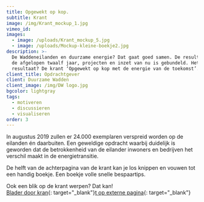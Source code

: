```yaml
---
title: Opgewekt op kop.
subtitle: Krant
image: /img/Krant_mockup_1.jpg
vimeo_id:
images:
  - image: /uploads/Krant_mockup_5.jpg
  - image: /uploads/Mockup-kleine-boekje2.jpg
description: >-
  De Waddeneilanden en duurzame energie? Dat gaat goed samen. De resultaten van
  de afgelopen twaalf jaar, projecten en inzet van nu is gebundeld. Het
  resultaat? De krant ‘Opgewekt op kop met de energie van de toekomst’.
client_title: Opdrachtgever
client: Duurzame Wadden
client_image: /img/DW logo.jpg
bgcolor: lightgray
tags:
  - motiveren
  - discussieren
  - visualiseren
order: 3
---
```


In augustus 2019 zullen er 24.000 exemplaren verspreid worden op de eilanden én daarbuiten. Een geweldige opdracht waarbij duidelijk is geworden dat de betrokkenheid van de eilander inwoners en bedrijven het verschil maakt in de energietransitie.

De helft van de achterpagina van de krant kan je los knippen en vouwen tot een handig boekje. Een boekje volle snelle bespaartips.

Ook een blik op de krant werpen? Dat kan\!<br>[Blader door kran](https://www.yumpu.com/nl/document/read/62768432/opgewekt-op-kop-met-de-energie-van-de-toekomst){: target="_blank"}[t op externe pagina](https://www.yumpu.com/nl/document/read/62768432/opgewekt-op-kop-met-de-energie-van-de-toekomst){: target="_blank"}<br>&nbsp;
